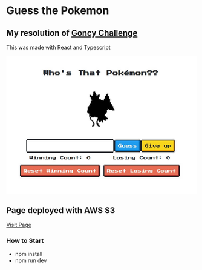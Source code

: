 # Guess the Pokemon

## My resolution of [Goncy Challenge](https://github.com/goncy/interview-challenges/tree/main/guess-pokemon)

This was made with React and Typescript

![page](./src/page.jpg)

## Page deployed with AWS S3 

[Visit Page](http://pokemon-ianrivas.s3-website.us-east-2.amazonaws.com/)

### How to Start

- npm install
- npm run dev
